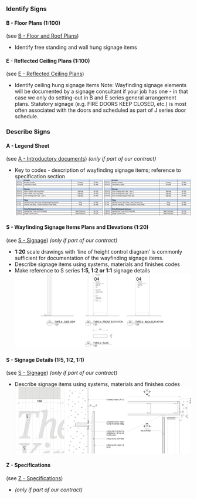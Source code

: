 ### Identify Signs

#### B - Floor Plans (1:100)
(see [B - Floor and Roof Plans](notes/2_Alphabet/B%20-%20Floor%20and%20Roof%20Plans.md))
- Identify free standing and wall hung signage items

#### E - Reflected Ceiling Plans (1:100)
(see [E - Reflected Ceiling Plans](notes/2_Alphabet/E%20-%20Reflected%20Ceiling%20Plans.md))
- Identify ceiling hung signage items
Note: Wayfinding signage elements will be documented by a signage consultant if your job has one - in that case we only do setting-out in B and E series general arrangement plans. Statutory signage (e.g. FIRE DOORS KEEP CLOSED, etc.) is most often associated with the doors and scheduled as part of J series door schedule.

### Describe Signs

#### A - Legend Sheet
(see [A - Introductory documents](notes/2_Alphabet/A%20-%20Introductory%20documents.md))
_(only if part of our contract)_
- Key to codes - description of wayfinding signage items; reference to specification section
![02-image 8](notes/3_Building%20Components/assets/02-image%208.svg)

#### S - Wayfinding Signage Items Plans and Elevations (1:20)
(see [S - Signage](notes/2_Alphabet/S%20-%20Signage.md))
_(only if part of our contract)_
- **1:20** scale drawings with ‘line of height control diagram’ is commonly sufficient for documentation of the wayfinding signage items.
- Describe signage items using systems, materials and finishes codes
- Make reference to S series **1:5, 1:2 or 1:1** signage details
![03-image 5 1](notes/3_Building%20Components/assets/03-image%205%201.svg)

#### S - Signage Details (1:5, 1:2, 1:1)
(see [S - Signage](notes/2_Alphabet/S%20-%20Signage.md))
_(only if part of our contract)_
- Describe signage items using systems, materials and finishes codes
![04-image 5](notes/3_Building%20Components/assets/04-image%205.svg)

#### Z - Specifications
(see [Z - Specifications](notes/2_Alphabet/Z%20-%20Specifications.md))
- _(only if part of our contract)_
